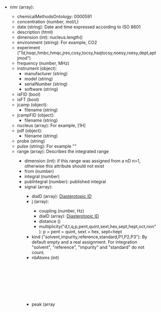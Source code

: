 - nmr (array<object>):
  - chemicalMethodsOntology: 0000591
  - concentration (number, mol/L)
  - date (string): Date and time expressed according to ISO 8601
  - description (html)
  - dimension (int): nucleus.length()
  - environment (string): For example, CO2
  - experiment ("1d,hsqc,hmbc,hmqc,jres,cosy,tocsy,hsqtocsy,noesy,roesy,dept,aptjmod")
  - frequency (number, MHz)
  - instrument (object):
    - manufacturer (string)
    - model (string)
    - serialNumber (string)
    - software (string)
  - isFID (bool)
  - isFT (bool)
  - jcamp (object):
    - filename (string)
  - jcampFID (object):
    - filename (string)
  - nucleus (array<string>): For example, [1H]
  - pdf (object):
    - filename (string)
  - probe (string)
  - pulse (string): For example "<zg>"
  - range (array<object>): Describes the integrated range
    - dimension (int): if this range was assigned from a nD n>1, otherwise this attribute should not exist
    - from (number)
    - integral (number)
    - pubIntegral (number): published integral
    - signal (array<object>):
      - diaID (array): [Diasterotopic ID](http://www.cheminfo.org/?viewURL=https%3A%2F%2Fcouch.cheminfo.org%2Fcheminfo-public%2F45874b6300d148da891252f6263c62ae%2Fview.json&loadversion=true&fillsearch=Diastereotopic+IDs)
      - j (array<object>):
        - coupling (number, Hz)
        - diaID (array): [Diasterotopic ID](http://www.cheminfo.org/?viewURL=https%3A%2F%2Fcouch.cheminfo.org%2Fcheminfo-public%2F45874b6300d148da891252f6263c62ae%2Fview.json&loadversion=true&fillsearch=Diastereotopic+IDs)
        - distance ()
        - multiplicity("d,t,q,p,pent,quint,sext,hex,sept,hept,oct,non"): p = pent = quint, sext = hex, sept=hept
      - kind ("solvent,impurity,reference,standard,P1,P2,P3"): By default empty and a real assignment. For integration "solvent", "reference", "impurity" and "standard" do not count.
      - nbAtoms (int)
      - peak (array<object>):
        - width (number, Hz)
        - x (number, ppm): chemical shift
        - y (number): relative height
      - assignment (string)
      - multiplicity (string)
      - delta (number): chemical shift in ppm
      - pubAssignment (string): published assignment (if different from assignment)
      - pubMultiplicity (string): published multiplicity (if different from multiplicity)
      - relability (number, %): Between 0 and 100, used for automatic assignment
      - remarks (HTML)
      - statistics (object): Used when predicting for HOSE code database
        - average (number)
        - max (number)
        - min (number)
        - std (number)
    - to (number)
  - reference (string): For example, TMS
  - report (object): HTML file with analytical report
    - filename
  - solvent (string)
  - spinningFrequency (number, kHz)
  - temperature (number, K)
  - zip (object):
    - filename
  - zone (array<object>): used for 2D NMR
    - integral (number)
    - x (object):
      - from (number)
      - to (number)
    - y (object):
      - from (number)
      - to (number)
    - signal (array<object>):
      - peak (array<object>):
      - x (object):
        - delta (number)
        - diaID (array)
      - y (object)
        - delta (number)
        - diaID (array)
